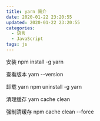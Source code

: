 ```yaml
---
title: yarn 简介
date: 2020-01-22 23:20:55
updated: 2020-01-22 23:20:55
categories:
  - 语言
  - JavaScript
tags: js
---
```


安装
npm install -g yarn

查看版本
yarn --version

卸载 yarn
npm uninstall -g yarn

清理缓存
yarn cache clean

强制清缓存
npm cache clean --force

<!-- more -->
